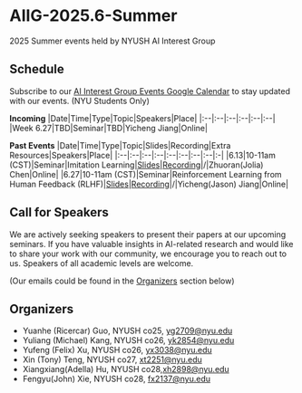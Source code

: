 # AIIG-2025.6-Summer
2025 Summer events held by NYUSH AI Interest Group
## Schedule

Subscribe to our [AI Interest Group Events Google Calendar](https://calendar.google.com/calendar/u/0?cid=Y18zZGZkOGNkM2JiMWM5NzViZDU1YjVkYzQyMWJkZDQwMGFjYWJkZWVkMGQzMWRmNGRjMTlkOTNhYjNmZDNlYzJjQGdyb3VwLmNhbGVuZGFyLmdvb2dsZS5jb20) to stay updated with our events. (NYU Students Only)

**Incoming**
|Date|Time|Type|Topic|Speakers|Place|
|:--|:--|:--|:--|:--|:--|
|Week 6.27|TBD|Seminar|TBD|Yicheng Jiang|Online|


**Past Events**
|Date|Time|Type|Topic|Slides|Recording|Extra Resources|Speakers|Place|
|:--|:--|:--|:--|:--|:--|:--|:--|:-|
|6.13|10-11am (CST)|Seminar|Imitation Learning|[Slides]( https://docs.google.com/presentation/d/1iXYph7-qjocFYNtgfjTTMbyc2iN_iay0XGn5hqSH9ik/edit?slide=id.gca4b07d14b_1_0#slide=id.gca4b07d14b_1_0)|[Recording](https://nyu.zoom.us/rec/share/0ilT-NRjkff_ME2xcIu2RmDpmKy3UrVGjVZTAcQJqp8sAPmsND8wCpnP4BiCFpED.dezHj7R-iQLcPZvt?startTime=1749780145000)|/|Zhuoran(Jolia) Chen|Online|
|6.27|10-11am (CST)|Seminar|Reinforcement Learning from Human Feedback (RLHF)|[Slides]( (https://docs.google.com/presentation/d/1gX79LGpwVxN0qJS95_KMGVpzQX_z2zFXCDPmjJ9g7BA/edit?slide=id.p#slide=id.p))|[Recording]([https://nyu.zoom.us/rec/share/0ilT-NRjkff_ME2xcIu2RmDpmKy3UrVGjVZTAcQJqp8sAPmsND8wCpnP4BiCFpED.dezHj7R-iQLcPZvt?startTime=1749780145000](https://nyu.zoom.us/rec/play/f8EqgQrj9T4bPl3PgYGBZkjiQacq1UKBHLS9HxyRO3701-rWK734tHzIDf7vOeQwHhCnVvyW6CDmxFg5.4lN9AmLw-yYlf2g4?eagerLoadZvaPages=sidemenu.billing.plan_management&accessLevel=meeting&canPlayFromShare=true&from=my_recording&startTime=1750989863000&componentName=rec-play&originRequestUrl=https%3A%2F%2Fnyu.zoom.us%2Frec%2Fshare%2F-bbfD9kjmrAU0-J0EtWyTApmcmq21AKRDKqI0blxYTHSqINwzU-N7I1X0BNewB0.UDGP-Ls_1QRV0bQp%3FstartTime%3D1750989863000))|/|Yicheng(Jason) Jiang|Online|



## Call for Speakers
We are actively seeking speakers to present their papers at our upcoming seminars. If you have valuable insights in AI-related research and would like to share your work with our community, we encourage you to reach out to us. Speakers of all academic levels are welcome. 

(Our emails could be found in the [Organizers](#organizers) section below)

## Organizers
- Yuanhe (Ricercar) Guo, NYUSH co25, [yg2709@nyu.edu](mailto:yg2709@nyu.edu)
- Yuliang (Michael) Kang, NYUSH co26, [yk2854@nyu.edu](mailto:yk2854@nyu.edu)
- Yufeng (Felix) Xu, NYUSH co26, [yx3038@nyu.edu](mailto:yx3038@nyu.edu)
- Xin (Tony) Teng, NYUSH co27, [xt2251@nyu.edu](mailto:xt2251@nyu.edu)
- Xiangxiang(Adella) Hu, NYUSH co28,[xh2898@nyu.edu](mailto:xh2898@nyu.edu)
- Fengyu(John) Xie, NYUSH co28, [fx2137@nyu.edu](mailto:fx2137@nyu.edu)

